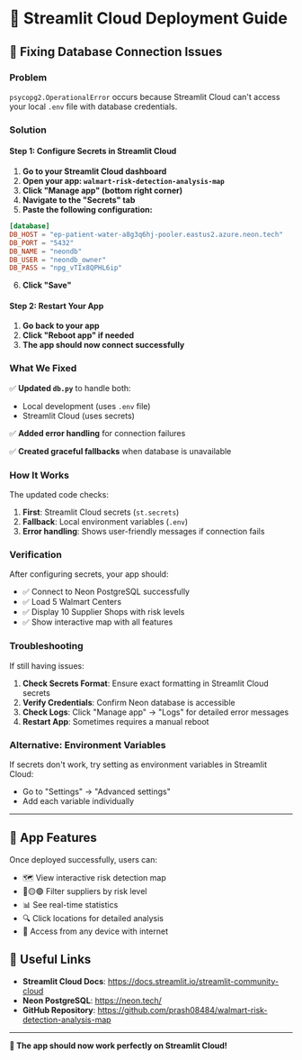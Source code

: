 # 🚀 Streamlit Cloud Deployment Guide

## 🔧 **Fixing Database Connection Issues**

### **Problem**
`psycopg2.OperationalError` occurs because Streamlit Cloud can't access your local `.env` file with database credentials.

### **Solution**

#### **Step 1: Configure Secrets in Streamlit Cloud**

1. **Go to your Streamlit Cloud dashboard**
2. **Open your app: `walmart-risk-detection-analysis-map`**
3. **Click "Manage app" (bottom right corner)**
4. **Navigate to the "Secrets" tab**
5. **Paste the following configuration:**

```toml
[database]
DB_HOST = "ep-patient-water-a8g3q6hj-pooler.eastus2.azure.neon.tech"
DB_PORT = "5432"
DB_NAME = "neondb"
DB_USER = "neondb_owner"
DB_PASS = "npg_vTIx8QPHL6ip"
```

6. **Click "Save"**

#### **Step 2: Restart Your App**

1. **Go back to your app**
2. **Click "Reboot app" if needed**
3. **The app should now connect successfully**

### **What We Fixed**

✅ **Updated `db.py`** to handle both:
- Local development (uses `.env` file)
- Streamlit Cloud (uses secrets)

✅ **Added error handling** for connection failures

✅ **Created graceful fallbacks** when database is unavailable

### **How It Works**

The updated code checks:
1. **First**: Streamlit Cloud secrets (`st.secrets`)
2. **Fallback**: Local environment variables (`.env`)
3. **Error handling**: Shows user-friendly messages if connection fails

### **Verification**

After configuring secrets, your app should:
- ✅ Connect to Neon PostgreSQL successfully
- ✅ Load 5 Walmart Centers
- ✅ Display 10 Supplier Shops with risk levels
- ✅ Show interactive map with all features

### **Troubleshooting**

If still having issues:

1. **Check Secrets Format**: Ensure exact formatting in Streamlit Cloud secrets
2. **Verify Credentials**: Confirm Neon database is accessible
3. **Check Logs**: Click "Manage app" → "Logs" for detailed error messages
4. **Restart App**: Sometimes requires a manual reboot

### **Alternative: Environment Variables**

If secrets don't work, try setting as environment variables in Streamlit Cloud:
- Go to "Settings" → "Advanced settings"
- Add each variable individually

---

## 📱 **App Features**

Once deployed successfully, users can:
- 🗺️ View interactive risk detection map
- 🔴🟡🟢 Filter suppliers by risk level
- 📊 See real-time statistics
- 🔍 Click locations for detailed analysis
- 📱 Access from any device with internet

## 🔗 **Useful Links**

- **Streamlit Cloud Docs**: https://docs.streamlit.io/streamlit-community-cloud
- **Neon PostgreSQL**: https://neon.tech/
- **GitHub Repository**: https://github.com/prash08484/walmart-risk-detection-analysis-map

---

**🎯 The app should now work perfectly on Streamlit Cloud!**
